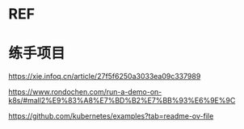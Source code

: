 

# REF
# 练手项目

https://xie.infoq.cn/article/27f5f6250a3033ea09c337989

https://www.rondochen.com/run-a-demo-on-k8s/#mall2%E9%83%A8%E7%BD%B2%E7%BB%93%E6%9E%9C

https://github.com/kubernetes/examples?tab=readme-ov-file

